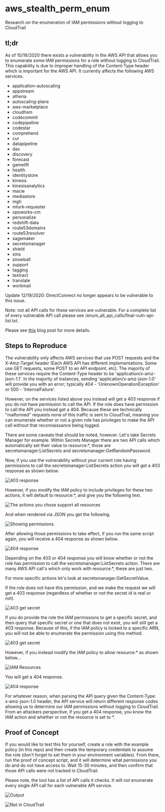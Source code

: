 # aws_stealth_perm_enum
Research on the enumeration of IAM permissions without logging to CloudTrail

## tl;dr
As of 10/16/2020 there exists a vulnerability in the AWS API that allows you to enumerate some IAM permissions for a role without logging to CloudTrail. This capability is due to improper handling of the Content-Type header which is important for the AWS API. It currently affects the following AWS services.  

* application-autoscaling
* appstream
* athena
* autoscaling-plans
* aws-marketplace
* cloudhsm
* codecommit
* codepipeline
* codestar
* comprehend
* cur
* datapipeline
* dax
* discovery
* forecast
* gamelift
* health
* identitystore
* kinesis
* kinesisanalytics
* macie
* mediastore
* mgh
* mturk-requester
* opsworks-cm
* personalize
* redshift-data
* route53domains
* route53resolver
* sagemaker
* secretsmanager
* shield
* sms
* snowball
* support
* tagging
* textract
* translate
* workmail

Update 12/19/2020: DirectConnect no longer appears to be vulnerable to this issue.

Note: not all API calls for these services are vulnerable. For a complete list of every vulnerable API call please see /enum_all_api_calls/final-vuln-api-list.txt.  

Please see [this](https://frichetten.com/blog/aws-api-enum-vuln/) blog post for more details.

## Steps to Reproduce
The vulnerability only affects AWS services that use POST requests and the X-Amz-Target header (Each AWS API has different implementations. Some use GET requests, some POST to an API endpoint, etc). The majority of these services require the Content-Type header to be 'application/x-amz-json-1.1'. In the majority of instances, sending 'application/x-amz-json-1.0' will provide you with an error; typically 404 - 'UnknownOperationException' or 500 - 'InternalFailure'.

However, on the services listed above you instead will get a 403 response if you do not have permission to call the API. If the role does have permission to call the API you instead get a 404. Because these are technically "malformed" requests none of this traffic is sent to CloudTrail, meaning you can enumerate whether or not a given role has privileges to make the API call without that reconnaissance being logged.

There are some caveats that should be noted, however. Let's take Secrets Manager for example. Within Secrets Manager there are two API calls which automatically set their value to resource:\*, those are secretsmanager:ListSecrets and secretsmanager:GetRandomPassword. 

Now, if you use the vulnerability without your current role having permissions to call the secretsmanager:ListSecrets action you will get a 403 response as shown below.

![403 response](https://frichetten.com/images/misc/aws_stealth_enum/403_res_1.png)

However, if you modify the IAM policy to include privileges for these two actions, it will default to resource:\*, and give you the following text.
 
![The actions you chose support all resources](https://frichetten.com/images/misc/aws_stealth_enum/resources.png)

And when rendered via JSON you get the following.

![Showing permissions.](https://frichetten.com/images/misc/aws_stealth_enum/iam_perms_1.png)

After allowing those permissions to take effect, if you run the same script again, you will receive a 404 response as shown below.

![404 response](https://frichetten.com/images/misc/aws_stealth_enum/404_res_1.png)

Depending on the 403 or 404 response you will know whether or not the role has permission to call the secretsmanager:ListSecrets action. There are many AWS API call's which only work with resource:\*, these are just two.

For more specific actions let's look at secretsmanager:GetSecretValue.

If the role does not have this permission, and we make the request we will get a 403 response (regardless of whether or not the secret id is real or not).

![403 get secret](https://frichetten.com/images/misc/aws_stealth_enum/403_res_2.png)

If you do provide the role the IAM permissions to get a specific secret, and then query that specific secret or one that does not exist, you will still get a 403 response. Because of this, if the IAM policy is locked to a specific ARN, you will not be able to enumerate the permission using this method.

![403 get secret](https://frichetten.com/images/misc/aws_stealth_enum/403_res_2.png)

However, if you instead modify the IAM policy to allow resource:\* as shown below...

![IAM Resources](https://frichetten.com/images/misc/aws_stealth_enum/iam_perms_2.png)

You will get a 404 response.

![404 response](https://frichetten.com/images/misc/aws_stealth_enum/404_res_2.png)

For whatever reason, when parsing the API query given the Content-Type: x-amz-json-1.0 header, the API service will return different response codes allowing us to determine our IAM permissions without logging to CloudTrail. From an attackers perspective, if you get a 404 response, you know the IAM action and whether or not the resource is set to \*.

## Proof of Concept
If you would like to test this for yourself, create a role with the example policy (in this repo) and then create the temporary credentials to assume the role (don't forget to set them in your environment variables). From there, run the proof of concept script, and it will determine what permissions you do and do not have access to. Wait 15-30 minutes, and then confirm that those API calls were not tracked in CloudTrail.

Please note, the tool has a list of API calls it checks. It will not enumerate every single API call for each vulnerable API service.

![Output](https://frichetten.com/images/misc/aws_stealth_enum/output.png)

![Not in CloudTrail](https://frichetten.com/images/misc/aws_stealth_enum/no_cloudtrail.png)
